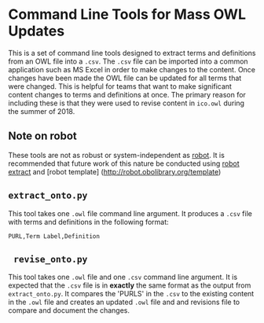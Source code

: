 # Command Line Tools for Mass OWL Updates
This is a set of command line tools designed to extract terms and definitions from an OWL file into a `.csv`. The `.csv` file can be imported into a common application such as MS Excel in order to make changes to the content. Once changes have been made the OWL file can be updated for all terms that were changed. This is helpful for teams that want to make significant content changes to terms and definitions at once. The primary reason for including these is that they were used to revise content in `ico.owl` during the summer of 2018.

## Note on robot
These tools are not as robust or system-independent as [robot](http://robot.obolibrary.org/). It is recommended that future work of this nature be conducted using [robot extract](http://robot.obolibrary.org/extract) and [robot template]
(http://robot.obolibrary.org/template)

## `extract_onto.py`
This tool takes one `.owl` file command line argument. It produces a `.csv` file with terms and definitions in the following format:

    PURL,Term Label,Definition

## ` revise_onto.py`
This tool takes one `.owl` file and one `.csv` command line argument. It is expected that the `.csv` file is in **exactly** the same format as the output from `extract_onto.py`. It compares the 'PURLS' in the `.csv` to the existing content in the `.owl` file and creates an updated `.owl` file and and revisions file to compare and document the changes.
